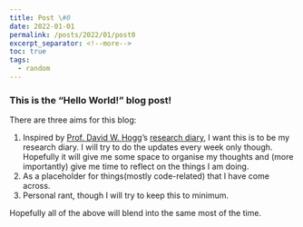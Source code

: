 ```yaml
---
title: Post \#0
date: 2022-01-01
permalink: /posts/2022/01/post0
excerpt_separator: <!--more-->
toc: true
tags:
  - random
---
```


### This is the “Hello World!” blog post!

There are three aims for this blog:

1. Inspired by  [Prof. David W. Hogg](https://cosmo.nyu.edu/hogg/)’s [research diary](http://hoggresearch.blogspot.com/), I want this is to be my research diary. I will try to do the updates every week only though. Hopefully it will give me some space to organise my thoughts and (more importantly) give me time to reflect on the things I am doing.
2. As a placeholder for things(mostly code-related) that I have come across.
3. Personal rant, though I will try to keep this to minimum.

Hopefully all  of the above will blend into the same most of the time.

